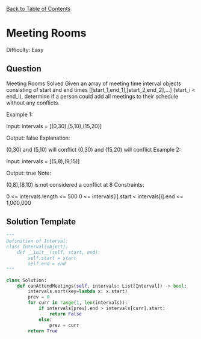 [Back to Table of Contents](../../README.md)

# Meeting Rooms
Difficulty: Easy

## Question
Meeting Rooms
Solved 
Given an array of meeting time interval objects consisting of start and end times [[start_1,end_1],[start_2,end_2],...] (start_i < end_i), determine if a person could add all meetings to their schedule without any conflicts.

Example 1:

Input: intervals = [(0,30),(5,10),(15,20)]

Output: false
Explanation:

(0,30) and (5,10) will conflict
(0,30) and (15,20) will conflict
Example 2:

Input: intervals = [(5,8),(9,15)]

Output: true
Note:

(0,8),(8,10) is not considered a conflict at 8
Constraints:

0 <= intervals.length <= 500
0 <= intervals[i].start < intervals[i].end <= 1,000,000

## Solution Template
```python
"""
Definition of Interval:
class Interval(object):
    def __init__(self, start, end):
        self.start = start
        self.end = end
"""

class Solution:
    def canAttendMeetings(self, intervals: List[Interval]) -> bool:
        intervals.sort(key=lambda x: x.start)
        prev = 0
        for curr in range(1, len(intervals)):
            if intervals[prev].end > intervals[curr].start:
                return False
            else:
                prev = curr
        return True
```
